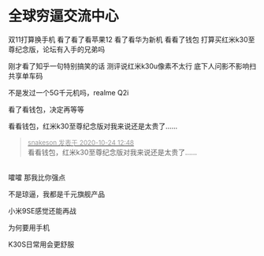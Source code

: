 # 全球穷逼交流中心


双11打算换手机 看了看了看苹果12 看了看华为新机 看看了钱包 打算买红米k30至尊纪念版，论坛有入手的兄弟吗 <img src="static/image/smiley/yct/013.gif" smilieid="43" border="0" alt="" />&nbsp;&nbsp;

刚才看了知乎一句特别搞笑的话 测评说红米k30u像素不太行 底下人问影不影响扫共享单车码<img src="static/image/smiley/yct/010.gif" smilieid="41" border="0" alt="" />

不是发过一个5G千元机吗，realme Q2i

看了看钱包，决定再等等

看看钱包，红米k30至尊纪念版对我来说还是太贵了......<img id="aimg_dhm4H" onclick="zoom(this, this.src, 0, 0, 0)" class="zoom" src="https://cdn.jsdelivr.net/gh/hishis/forum-master/public/images/patch.gif" onmouseover="img_onmouseoverfunc(this)" onload="thumbImg(this)" border="0" alt="" />

<div class="quote"><blockquote><font size="2"><a href="https://www.hostloc.com/forum.php?mod=redirect&amp;goto=findpost&amp;pid=9345339&amp;ptid=757939" target="_blank"><font color="#999999">snakeson 发表于 2020-10-24 12:48</font></a></font><br />
看看钱包，红米k30至尊纪念版对我来说还是太贵了......</blockquote></div><br />
嚯嚯 那我比你强点<img src="static/image/smiley/yct/001.gif" smilieid="48" border="0" alt="" />

不是琼逼，我都是千元旗舰产品

小米9SE感觉还能再战

为何要用手机

K30S日常用会更舒服<br />

